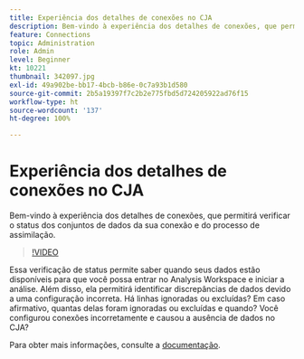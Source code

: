 ```yaml
---
title: Experiência dos detalhes de conexões no CJA
description: Bem-vindo à experiência dos detalhes de conexões, que permitirá verificar o status dos conjuntos de dados da sua conexão, bem como o processo de assimilação.
feature: Connections
topic: Administration
role: Admin
level: Beginner
kt: 10221
thumbnail: 342097.jpg
exl-id: 49a902be-bb17-4bcb-b86e-0c7a93b1d580
source-git-commit: 2b5a19397f7c2b2e775fbd5d724205922ad76f15
workflow-type: ht
source-wordcount: '137'
ht-degree: 100%

---
```


# Experiência dos detalhes de conexões no CJA

Bem-vindo à experiência dos detalhes de conexões, que permitirá verificar o status dos conjuntos de dados da sua conexão e do processo de assimilação.

>[!VIDEO](https://video.tv.adobe.com/v/342097/?quality=12&learn=on)

Essa verificação de status permite saber quando seus dados estão disponíveis para que você possa entrar no Analysis Workspace e iniciar a análise. Além disso, ela permitirá identificar discrepâncias de dados devido a uma configuração incorreta. Há linhas ignoradas ou excluídas? Em caso afirmativo, quantas delas foram ignoradas ou excluídas e quando? Você configurou conexões incorretamente e causou a ausência de dados no CJA?

Para obter mais informações, consulte a [documentação](https://experienceleague.adobe.com/docs/analytics-platform/using/cja-connections/manage-connections.html?lang=pt-BR).

